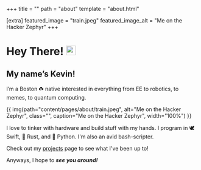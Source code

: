 +++
title = ""
path = "about"
template = "about.html"

[extra]
featured_image = "train.jpeg"
featured_image_alt = "Me on the Hacker Zephyr"
+++

<body> <h1> Hey There! <img src="https://media.giphy.com/media/hvRJCLFzcasrR4ia7z/giphy.gif" width="25px" style="display:inline; margin:0; padding-top:1px"> </h1> </body>

<h2> My name’s Kevin! </h2>

I’m a Boston ☘️ native interested in everything from EE to robotics, to memes, to quantum computing.

{{ img(path="content/pages/about/train.jpeg", alt="Me on the Hacker Zephyr", class="", caption="Me on the Hacker Zephyr", width="100%") }}

I love to tinker with hardware and build stuff with my hands. I program in 🕊️ Swift, 🦀 Rust, and 🐍 Python. I'm also an avid bash-scripter.

Check out my [projects](https://kevin.dino.icu/projects/) page to see what I've been up to!

Anyways, I hope to ***see you around!***